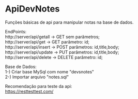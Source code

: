 # ApiDevNotes

Funções básicas de api para manipular notas na base de dados.

EndPoints:<br>
http://server/api/getall -> GET sem parâmetros;<br>
http://server/api/get -> GET parâmetro: id;<br>
http://server/api/insert -> POST parâmetros: id,title,body;<br>
http://server/api/update -> PUT parâmetros: id,title,body;<br>
http://server/api/delete -> DELETE parâmetro: id;<br>

Base de Dados:<br>
1-) Criar base MySql com nome "devsnotes"<br>
2-) Importar arquivo "notes.sql"<br>

Recomendação para teste da api:<br>
https://resttesttest.com/